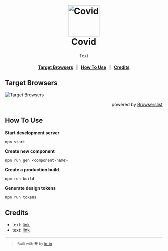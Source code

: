 <h1 align="center">
  <br>
  <a href="#"><img src="" alt="Covid" title="Covid" width="100" height="100"></a>
  <br>
  Covid
  <br>
</h1>

<p align="center">Text</p>

<h4 align="center">
	<a href="#target-browsers">Target Browsers</a>
	&nbsp;&nbsp;|&nbsp;&nbsp;
	<a href="#how-to-use">How To Use</a>
	&nbsp;&nbsp;|&nbsp;&nbsp;
	<a href="#credits">Credits</a>
</h4>

## Target Browsers

![Target Browsers](https://link.png "Target Browsers")


<p align="right">powered by <a href="https://browserl.ist/" title="Browserslist">Browserslist</a></p>

## How To Use

**Start development server**

```shell
npm start
```

**Create new component**

```shell
npm run gen <component-name>
```

**Create a production build**

```shell
npm run build
```

**Generate design tokens**

```shell
npm run tokens
```


## Credits

- text: [link](https://link)
- text: [link](https://link)
---

> <sub>Built with ❤︎ by <a href="https://github.com/in-in">in-in</a></sub>
